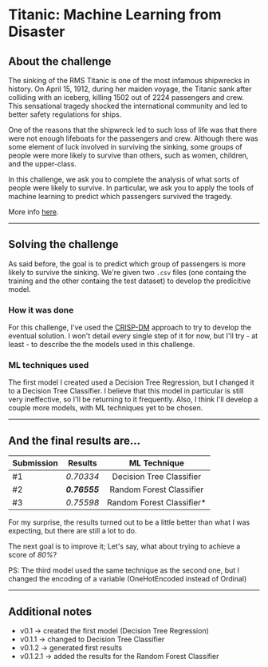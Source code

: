 # Titanic: Machine Learning from Disaster

## About the challenge

The sinking of the RMS Titanic is one of the most infamous shipwrecks in history.  On April 15, 1912, during her maiden voyage, the Titanic sank after colliding with an iceberg, killing 1502 out of 2224 passengers and crew. This sensational tragedy shocked the international community and led to better safety regulations for ships.

One of the reasons that the shipwreck led to such loss of life was that there were not enough lifeboats for the passengers and crew. Although there was some element of luck involved in surviving the sinking, some groups of people were more likely to survive than others, such as women, children, and the upper-class.

In this challenge, we ask you to complete the analysis of what sorts of people were likely to survive. In particular, we ask you to apply the tools of machine learning to predict which passengers survived the tragedy.

More info [here](https://www.kaggle.com/c/titanic).

---

## Solving the challenge

As said before, the goal is to predict which group of passengers is more likely to survive the sinking. We're given two ```.csv``` files (one containg the training and the other containg the test dataset) to develop the predicitive model.

### How it was done

For this challenge, I've used the [CRISP-DM](https://en.wikipedia.org/wiki/Cross-industry_standard_process_for_data_mining) approach to try to develop the eventual solution. I won't detail every single step of it for now, but I'll try - at least - to describe the the models used in this challenge.

### ML techniques used

The first model I created used a Decision Tree Regression, but I changed it to a Decision Tree Classifier. I believe  that this model in particular is still very ineffective, so I'll be returning to it frequently. Also, I think I'll develop a couple more models, with ML techniques yet to be chosen.

---

## And the final results are...

| Submission | Results       | ML Technique              |
| :--------- | :-----------: | :-----------------------: |
| #1         | *0.70334*     | Decision Tree Classifier  |
| #2         | ***0.76555*** | Random Forest Classifier  |
| #3         | *0.75598*     | Random Forest Classifier* |

For my surprise, the results turned out to be a little better than what I was expecting, but there are still a lot to do.

The next goal is to improve it; Let's say, what about trying to achieve a score of *80%*?

PS: The third model used the same technique as the second one, but I changed the encoding of a variable (OneHotEncoded instead of Ordinal)

---

## Additional notes

* v0.1 -> created the first model (Decision Tree Regression)
* v0.1.1 -> changed to Decision Tree Classifier
* v0.1.2 -> generated first results
* v0.1.2.1 -> added the results for the Random Forest Classifier